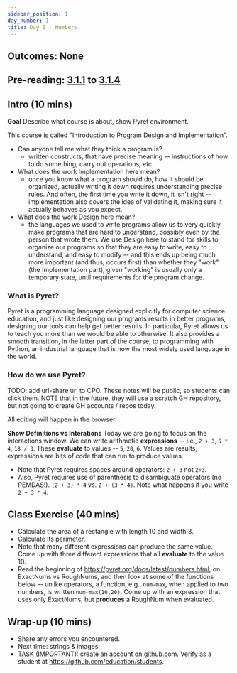 ```yaml
---
sidebar_position: 1
day_number: 1
title: Day 1 - Numbers
---
```


## Outcomes: None

## Pre-reading: [3.1.1](https://dcic-world.org/2024-09-03/getting-started.html#%28part._flags-notice-wonder%29) to [3.1.4](https://dcic-world.org/2024-09-03/getting-started.html#%28part._expressions-terminology%29)

## Intro (10 mins)

**Goal** Describe what course is about, show Pyret environment.

This course is called "Introduction to Program Design and Implementation". 

- Can anyone tell me what they think a program is?
  - written constructs, that have precise meaning -- instructions of how to do
    something, carry out operations, etc.
- What does the work Implementation here mean?
  - once you know what a program should do, how it should be organized, actually
    writing it down requires understanding precise rules. And often, the first
    time you write it down, it isn't right -- implementation also covers the
    idea of validating it, making sure it actually behaves as you expect. 
- What does the work Design here mean?
  - the languages we used to write programs allow us to very quickly make
    programs that are hard to understand, possibly even by the person that wrote
    them. We use Design here to stand for skills to organize our programs so
    that they are easy to write, easy to understand, and easy to modify -- and
    this ends up being much more important (and thus, occurs first) than whether
    they "work" (the Implementation part), given "working" is usually only a
    temporary state, until requirements for the program change.

### What is Pyret? 

Pyret is a programming language designed explicitly for computer science
education, and just like designing our programs results in better programs,
designing our tools can help get better results. In particular, Pyret allows us
to teach you more than we would be able to otherwise. It also provides a smooth
transition, in the latter part of the course, to programming with Python, an
industrial language that is now the most widely used language in the world. 

### How do we use Pyret? 

TODO: add url-share url to CPO. These notes will be public, so students can
click them. NOTE that in the future, they will use a scratch GH repository, but
not going to create GH accounts / repos today.

All editing will happen in the browser.

**Show Definitions vs Interations** Today we are going to focus on the
interactions window. We can write arithmetic **expressions** -- i.e., `2 + 3`,
`5 * 4`, `18 / 3`. These **evaluate** to values -- `5`, `20`, `6`. Values are
results, expressions are bits of code that can run to produce values.

- Note that Pyret requires spaces around operators: `2 + 3` not `2+3`.
- Also, Pyret requires use of parenthesis to disambiguate operators (no
  PEMDAS!). `(2 + 3) * 4` vs. `2 + (3 * 4)`. Note what happens if you write `2 +
  3 * 4`.
  
## Class Exercise (40 mins)

- Calculate the area of a rectangle with length 10 and width 3.
- Calculate its perimeter.
- Note that many different expressions can produce the same value. Come up with
  three different expressions that all **evaluate** to the value 10.
- Read the beginning of https://pyret.org/docs/latest/numbers.html, on ExactNums
  vs RoughNums, and then look at some of the functions below -- unlike
  operators, a function, e.g., `num-max`, when applied to two numbers, is
  written `num-max(10,20)`. Come up with an expression that uses only ExactNums,
  but **produces** a RoughNum when evaluated.

## Wrap-up (10 mins)
- Share any errors you encountered.
- Next time: strings & images!
- TASK (IMPORTANT): create an account on github.com. Verify as a student at https://github.com/education/students.
